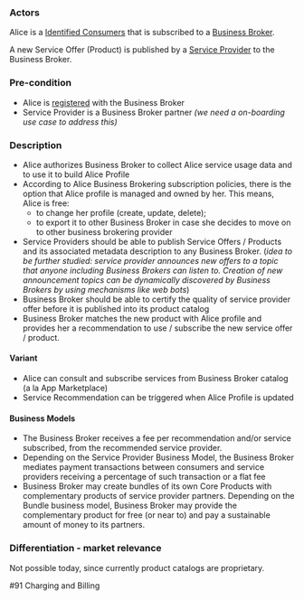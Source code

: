 ### Actors

Alice is a [Identified Consumers](https://github.com/reTHINK-project/use-cases/blob/master/docs/D1.1/business-models/business-roles.md#identified-service-consumer) that is subscribed to a [Business Broker](../blob/master/docs/D1.1/business-models/business-roles.md#business-broker).

A new Service Offer (Product) is published by a [Service Provider](https://github.com/reTHINK-project/use-cases/blob/master/docs/D1.1/business-models/business-roles.md#service-provider) to the Business Broker.
### Pre-condition
- Alice is [registered](https://github.com/reTHINK-project/use-cases/blob/master/docs/User%20Authentication%20and%20Registration.md) with the Business Broker
- Service Provider is a Business Broker partner _(we need a on-boarding use case to address this)_
### Description
- Alice authorizes Business Broker to collect Alice service usage data and to use it to build Alice Profile
- According to Alice Business Brokering subscription policies, there is the option that Alice profile is managed and owned by her. This means, Alice is free:
  - to change her profile (create, update, delete);
  - to export it to other Business Broker in case she decides to move on to other business brokering provider
- Service Providers should be able to publish Service Offers / Products and its associated metadata description to any Business Broker. (_idea to be further studied: service provider announces new offers to a topic that anyone including Business Brokers can listen to. Creation of new announcement topics can be dynamically discovered by Business Brokers by using mechanisms like web bots_)
- Business Broker should be able to certify the quality of service provider offer before it is published into its product catalog
- Business Broker matches the new product with Alice profile and provides her a recommendation to use / subscribe the new service offer / product.
#### Variant
- Alice can consult and subscribe services from Business Broker catalog (a la App Marketplace)
- Service Recommendation can be triggered when Alice Profile is updated
#### Business Models
- The Business Broker receives a fee per recommendation and/or service subscribed, from the recommended service provider. 
- Depending on the Service Provider Business Model, the Business Broker mediates payment transactions between consumers and service providers receiving a percentage of such transaction or a flat fee
- Business Broker may create bundles of its own Core Products with complementary products of service provider partners. Depending on the Bundle business model, Business Broker may provide the complementary product for free (or near to) and pay a sustainable amount of money to its partners.
### Differentiation - market relevance

Not possible today, since currently product catalogs are proprietary.

#91 Charging and Billing
